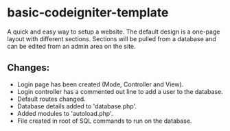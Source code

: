 # basic-codeigniter-template

A quick and easy way to setup a website. The default design is a one-page layout with different sections. Sections will be pulled from a database and can be edited from an admin area on the site.

## Changes: 
  - Login page has been created (Mode, Controller and View). 
  - Login controller has a commented out line to add a user to the database.
  - Default routes changed.
  - Database details added to 'database.php'.
  - Added modules to 'autoload.php'.
  - File created in root of SQL commands to run on the database.
